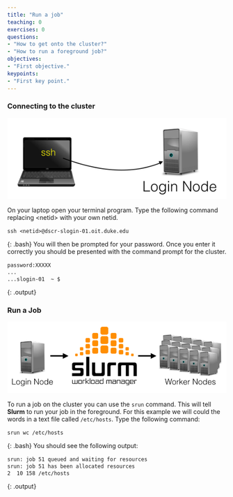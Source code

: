 ```yaml
---
title: "Run a job"
teaching: 0
exercises: 0
questions:
- "How to get onto the cluster?"
- "How to run a foreground job?"
objectives:
- "First objective."
keypoints:
- "First key point."
---
```


### Connecting to the cluster
![ssh onto login node](../fig/ssh-to-login-node.png)

On your laptop open your terminal program.
Type the following command replacing &lt;netid&gt; with your own netid.
~~~~
ssh <netid>@dscr-slogin-01.oit.duke.edu
~~~~
{: .bash}
You will then be prompted for your password. Once you enter it correctly you should be 
presented with the command prompt for the cluster.
~~~~
password:XXXXX
...
...slogin-01  ~ $
~~~~
{: .output}

### Run a Job
![srun from login node](../fig/srun-from-login-node.png)

To run a job on the cluster you can use the `srun` command. 
This will tell __Slurm__ to run your job in the foreground.
For this example we will could the words in a text file called `/etc/hosts`.
Type the following command:
~~~~
srun wc /etc/hosts
~~~~
{: .bash}
You should see the following output:
~~~
srun: job 51 queued and waiting for resources
srun: job 51 has been allocated resources
2  10 158 /etc/hosts
~~~
{: .output}

